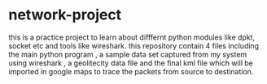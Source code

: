 # network-project
this is a practice project to learn about difffernt python modules like dpkt, socket etc and tools like wireshark.
this repository contain 4 files including the main python program , 
a sample data set captured from my system using wireshark , 
a geolitecity data file and the final kml file which will be 
imported in google maps to trace the packets from source to destination.
